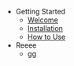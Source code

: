 - Getting Started
	- [Welcome](README.md)
	- [Installation](getting-started.md)
	- [How to Use](guides.md)
- Reeee
	- [gg](README.md)